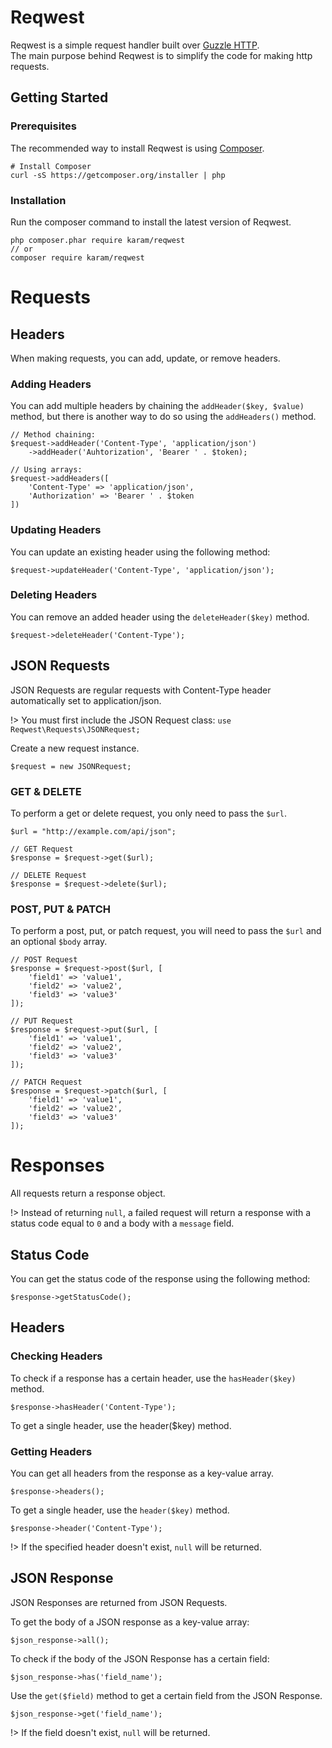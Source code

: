 # Reqwest

Reqwest is a simple request handler built over [Guzzle HTTP](https://github.com/guzzle/guzzle).<br>
The main purpose behind Reqwest is to simplify the code for making http requests.

## Getting Started

### Prerequisites

The recommended way to install Reqwest is using [Composer](https://getcomposer.org).<br>

```
# Install Composer
curl -sS https://getcomposer.org/installer | php
```

### Installation

Run the composer command to install the latest version of Reqwest.

```
php composer.phar require karam/reqwest
// or
composer require karam/reqwest
```

# Requests

## Headers

When making requests, you can add, update, or remove headers.<br>

### Adding Headers

You can add multiple headers by chaining the `addHeader($key, $value)` method, but there is another way to do so using the `addHeaders()` method.

```
// Method chaining:
$request->addHeader('Content-Type', 'application/json')
    ->addHeader('Auhtorization', 'Bearer ' . $token);

// Using arrays:
$request->addHeaders([
    'Content-Type' => 'application/json',
    'Authorization' => 'Bearer ' . $token
])
```

### Updating Headers

You can update an existing header using the following method:

```
$request->updateHeader('Content-Type', 'application/json');
```

### Deleting Headers

You can remove an added header using the `deleteHeader($key)` method.

```
$request->deleteHeader('Content-Type');
```

## JSON Requests

JSON Requests are regular requests with Content-Type header automatically set to application/json.

!> You must first include the JSON Request class: `use Reqwest\Requests\JSONRequest;`

Create a new request instance.
```
$request = new JSONRequest;
```

### GET & DELETE

To perform a get or delete request, you only need to pass the `$url`.

```
$url = "http://example.com/api/json";

// GET Request
$response = $request->get($url);

// DELETE Request
$response = $request->delete($url);
```

### POST, PUT & PATCH

To perform a post, put, or patch request, you will need to pass the `$url` and an optional `$body` array.

```
// POST Request
$response = $request->post($url, [
    'field1' => 'value1',
    'field2' => 'value2',
    'field3' => 'value3'
]);

// PUT Request
$response = $request->put($url, [
    'field1' => 'value1',
    'field2' => 'value2',
    'field3' => 'value3'
]);

// PATCH Request
$response = $request->patch($url, [
    'field1' => 'value1',
    'field2' => 'value2',
    'field3' => 'value3'
]);
```

# Responses

All requests return a response object.

!> Instead of returning `null`, a failed request will return a response with a status code equal to `0` and a body with a `message` field.

## Status Code

You can get the status code of the response using the following method:

```
$response->getStatusCode();
```

## Headers

### Checking Headers

To check if a response has a certain header, use the `hasHeader($key)` method.

```
$response->hasHeader('Content-Type');
```

To get a single header, use the header($key) method.

### Getting Headers

You can get all headers from the response as a key-value array.

```
$response->headers();
```

To get a single header, use the `header($key)` method.

```
$response->header('Content-Type');
```

!> If the specified header doesn't exist, `null` will be returned.

## JSON Response

JSON Responses are returned from JSON Requests.

To get the body of a JSON response as a key-value array:
```
$json_response->all();
```

To check if the body of the JSON Response has a certain field:
```
$json_response->has('field_name');
```

Use the `get($field)` method to get a certain field from the JSON Response.
```
$json_response->get('field_name');
```

!> If the field doesn't exist, `null` will be returned.


